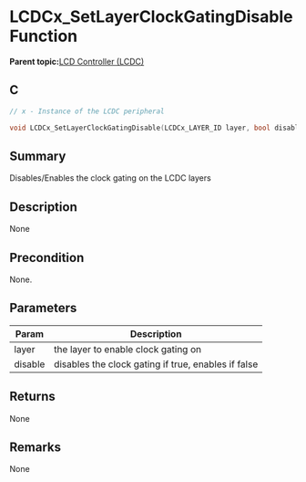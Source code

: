 # LCDCx\_SetLayerClockGatingDisable Function

**Parent topic:**[LCD Controller \(LCDC\)](GUID-6C399A67-3956-464B-9055-02C390FC3228.md)

## C

```c
// x - Instance of the LCDC peripheral

void LCDCx_SetLayerClockGatingDisable(LCDCx_LAYER_ID layer, bool disable)
```

## Summary

Disables/Enables the clock gating on the LCDC layers

## Description

None

## Precondition

None.

## Parameters

|Param|Description|
|-----|-----------|
|layer|the layer to enable clock gating on|
|disable|disables the clock gating if true, enables if false|

## Returns

None

## Remarks

None

